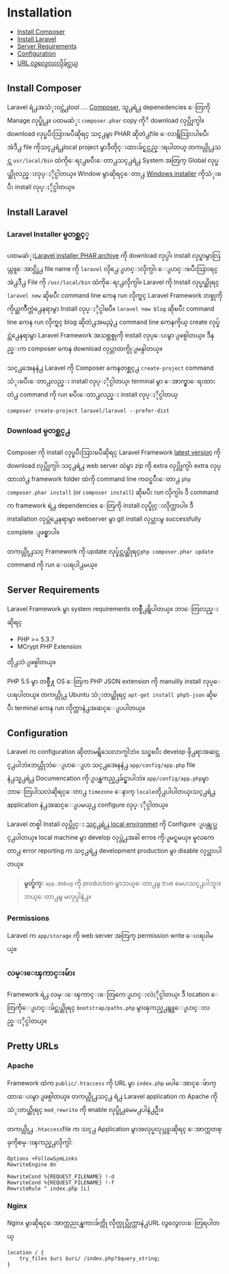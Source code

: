 # Installation

- [Install Composer](#install-composer)
- [Install Laravel](#install-laravel)
- [Server Requirements](#server-requirements)
- [Configuration](#configuration)
- [URL လွလွေလးလိုခ်င္တယ္](#pretty-urls)

<a name="install-composer"></a>
## Install Composer

Laravel ရဲ႕အသံုးဝင္တဲ႕tool .... [Composer](http://getcomposer.org), သူ႕ရဲ႕ depenedencies ေတြကို Manage လုပ္ဖို႕။ ပထမဆံုး `composer.phar` copy ကိုိ download လုပ္လိုက္ပါ။ download လုပ္ၿပီးသြားၿပီဆိုရင္ သင္႕မွာ PHAR ဆိုတဲ႕file ေလးရွိသြားပါၿပီ၊ အဲဒီ႕ file ကိုသင္႕ရဲ႕local project မွာဒီတိုင္းထားခ်င္ရင္လည္းရပါတယ္ တကယ္လို႕သင္က `usr/local/bin` ထဲကိုေရႊ႕ၿပီးေတာ႕သင္႕ရဲ႕  System အတြက္ Global လုပ္မယ္ဆိုလည္းလုပ္ႏိုင္ပါတယ္။ Window မွာဆိုရင္ေတာ႕ [Windows installer](https://getcomposer.org/Composer-Setup.exe) ကိုသံုးၿပီး install လုပ္ႏိုင္ပါတယ္။

<a name="install-laravel"></a>
## Install Laravel

### Laravel Installer မွတစ္ဆင့္

ပထမဆံုး[Laravel installer PHAR archive](http://laravel.com/laravel.phar) ကို  download လုပ္ပါ၊ install လုပ္ရာမွာလြယ္ကူေအာင္လို႕ file name ကို `laravel` လို႕ေျပာင္းလိုက္ပါ၊ ေျပာင္းၿပီးသြားရင္အဲ႕ဒီ႕ File ကို  `/usr/local/bin` ထဲကိုေရႊ႕လိုက္ပါ။ Laravel ကို Install လုပ္မယ္ဆိုရင္ `laravel new` ဆိုၿပီး command line ကေန run လိုက္ရင္ Laravel Framework တစ္ခုကိုကိုယ္ႀကိဳက္တဲ႕ေနရာမွာ Install လုပ္ႏိုင္ပါၿပီ။ `laravel new blog` ဆိုၿပီး command line ကေန run လိုက္ရင္ blog ဆိုတဲ႕အမည္နဲ႕ command line ကေနကိုယ္ create လုပ္ခ်င္တဲ႕ေနရာမွာ Laravel Framework အသစ္တစ္ခုကို install လုပ္ေပးမွာျဖစ္ပါတယ္။ ဒီနည္းက composer ကေန download လုပ္တာထက္ပိုျမန္ပါတယ္။

သင္႕အေနနဲ႕ Laravel ကို Composer ကေနတစ္ဆင္႕ `create-project`  command သံုးၿပီးေတာ႕လည္း install လုပ္ႏိုင္ပါတယ္၊ terminal မွာ ေအာက္မွာေရးထားတဲ႕ command ကို run ၿပီးေတာ႕လည္း install လုပ္ႏိုင္ပါတယ္

	composer create-project laravel/laravel --prefer-dist

### Download မွတစ္ဆင္႕

Composer ကို install လုပ္ၿပီးသြားၿပီဆိုရင္ Laravel Framework [latest version](https://github.com/laravel/laravel/archive/master.zip) ကို download လုပ္လိုက္ပါ၊  သင္႕ရဲ႕ web server ထဲမွာ  zip ကို extra လုပ္လိုက္ပါ၊ extra လုပ္ထားတဲ႕  framework folder ထဲကို command line ကဝင္ၿပီးေတာ႕  `php composer.phar install` (or `composer install`) ဆိုၿပီး run လိုက္ပါ။ ဒီ command က framework ရဲ႕ dependencies ေတြကို install လုပ္ခိုင္းလိုက္တာပါ။ ဒီ installation လုပ္တဲ႕ေနရာမွာ webserver မွာ git install လုပ္ထားမွ successfully complete ျဖစ္မွာပါ။

တကယ္လို႕သင္ Framework ကို update လုပ္ခ်င္တယ္ဆိုရင္`php composer.phar update` command ကို run ေပးရပါ႕မယ္။

<a name="server-requirements"></a>
## Server Requirements
Laravel Framework မွာ system requirements တစ္ခ်ိဳ႕ရွိပါတယ္။ ဘာေတြလည္းဆိုရင္

- PHP >= 5.3.7
- MCrypt PHP Extension

တို႕ဘဲျဖစ္ပါတယ္။

PHP 5.5 မွာ တစ္ခ်ိဳ႔ OS ေတြက PHP JSON extension ကို manullly install လုပ္ေပးရပါတယ္။ တကယ္လို႕ Ubuntu သံုးတယ္ဆိုရင္ `apt-get install php5-json` ဆိုၿပီး terminal ကေန run လိုက္တာနဲ႕အဆင္ေျပပါတယ္။

<a name="configuration"></a>
## Configuration

Laravel က configuration ဆိုတာမရွိသေလာက္ပါဘဲ။ သင္စၿပီး develop ဖို႕ရာအဆင္သင္႕ပါဘဲ။ဘယ္လိုဘဲေျပာေျပာ သင္႕အေနနဲ႕ `app/config/app.php` file နဲ႕သူ႕ရဲ႕ Documencation ကိုျပန္ၾကည္႕ခ်င္မွာပါဘဲ။ `app/config/app.php`မွာဘာေတြပါသလဲဆိုရင္ေတာ႕ `timezone` ေနာက္ `locale`တို႕ပါပါတယ္၊သင္႕ရဲ႕ application နဲ႕အဆင္ေျပမယ္႕ configure လုပ္ႏိုင္ပါတယ္။

Laravel တစ္ခါ Install လုပ္တိုင္း [သင္႕ရဲ႕ local environmet](/docs/configuration#environment-configuration) ကို Configure ျပန္လုပ္သင္႕ပါတယ္။ local machine မွာ     develop လုပ္တဲ႕အခါ erros ကိုျမင္ရမယ္။ မူလကေတာ႕ error reporting က သင္႕ရဲ႕ development production မွာ disable လုပ္ထားပါတယ္။

> **မွတ္ခ်က္:** `app.debug` ကို production မွာဘယ္ေတာ႕မွ true မေပးသင္႕ပါဘူး။ဘယ္ေတာ႕မွ မလုပ္ပါနဲ႕။

<a name="permissions"></a>
### Permissions

Laravel က   `app/storage` ကို web server အတြက္ permission write ေပးရပါမယ္။

<a name="paths"></a>
### လမ္းေၾကာင္းမ်ား

Framework ရဲ႕ လမ္းေၾကာင္းေတြကေျပာင္းလဲႏိုင္ပါတယ္၊ ဒီ location ေတြကိုေျပာင္းခ်င္တယ္ဆိုရင္ `bootstrap/paths.php` မွာၾကည္႕ရွူေျပာင္းလည္းႏိုင္ပါတယ္။

<a name="pretty-urls"></a>
## Pretty URLs

### Apache

Framework ထဲက `public/.htaccess` ကို URL မွာ `index.php` မပါေအာင္ေဖ်ာက္ထားေပးမွာျဖစ္ပါတယ္။ တကယ္လို႕သင္႕ ရဲ႕ Laravel application က Apache ကိုသံုးတယ္ဆိုရင္  `mod_rewrite` ကို enable လုပ္ဖို႕မေမ႕ပါနဲ႕ဦး။

တကယ္လို႕ `.htaccess`file က သင္႕ Application မွာအလုပ္မလုပ္ဘူးဆိုရင္ ေအာက္ကတစ္ခုကိုစမ္းၾကည္႕လိုက္ပါ:

	Options +FollowSymLinks
	RewriteEngine On

	RewriteCond %{REQUEST_FILENAME} !-d
	RewriteCond %{REQUEST_FILENAME} !-f
	RewriteRule ^ index.php [L]

### Nginx

Nginx မွာဆိုရင္ေအာက္ကညႊန္ၾကားခ်က္ကို လိုက္လုပ္လိုက္တာနဲ႕URL လွလွေလးေတြရပါတယ္

    location / {
        try_files $uri $uri/ /index.php?$query_string;
    }